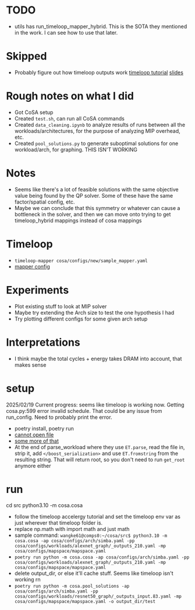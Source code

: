 # TODO
- utils has run_timeloop_mapper_hybrid. This is the SOTA they mentioned in the work. I can see how to use that later.

# Skipped
- Probably figure out how timeloop outputs work [timeloop tutorial](https://www.youtube.com/watch?v=dchmgjmt5Yk) [slides](https://accelergy.mit.edu/isca2020/2020_05_29_timeloop_accelergy_tutorial_part1.pdf)

# Rough notes on what I did
- Got CoSA setup
- Created `test.sh`, can run all CoSA commands
- Created `data_cleaning.ipynb` to analyze results of runs between all the workloads/architectures, for the purpose of analyzing MIP overhead, etc.
- Created `pool_solutions.py` to generate suboptimal solutions for one workload/arch, for graphing. THIS ISN'T WORKING

# Notes
- Seems like there's a lot of feasible solutions with the same objective value being found by the QP solver. Some of these have the same factor/spatial config, etc.
- Maybe we can conclude that this symmetry or whatever can cause a bottleneck in the solver, and then we can move onto trying to get timeloop_hybrid mappings instead of cosa mappings

# Timeloop
- `timeloop-mapper cosa/configs/new/sample_mapper.yaml`
- [mapper config](https://timeloop.csail.mit.edu/v4/input-formats/mapper)

# Experiments
- Plot existing stuff to look at MIP solver
- Maybe try extending the Arch size to test the one hypothesis I had
- Try plotting different configs for some given arch setup

# Interpretations
- I think maybe the total cycles + energy takes DRAM into account, that makes sense

# setup
2025/02/19 Current progress: seems like timeloop is working now. Getting cosa.py:599 error invalid schedule. That could be any issue from run_config. Need to probably print the error. 
- poetry install, poetry run
- [cannot open file](https://stackoverflow.com/questions/480764/linux-error-while-loading-shared-libraries-cannot-open-shared-object-file-no-s)
- [some more of that](https://forum.cardano.org/t/error-cardano-node-error-while-loading-shared-libraries-libsodium-so-23-cannot-open-shared-object-file-no-such-file-or-directory/39820/2)
- At the end of parse_workload where they use `ET.parse`, read the file in, strip it, add `</boost_serialization>` and use `ET.fromstring` from the resulting string. That will return root, so you don't need to run `get_root` anymore either

# run

cd src
python3.10 -m cosa.cosa

- follow the timeloop accelergy tutorial and set the timeloop env var as just wherever that timeloop folder is.
- replace np.math with import math and just math
- sample command: `wangke61@comps0:~/cosa/src$ python3.10 -m cosa.cosa -ap cosa/configs/arch/simba.yaml -pp cosa/configs/workloads/alexnet_graph/_outputs_210.yaml -mp cosa/configs/mapspace/mapspace.yaml`
- `poetry run python -m cosa.cosa -ap cosa/configs/arch/simba.yaml -pp cosa/configs/workloads/alexnet_graph/_outputs_210.yaml -mp cosa/configs/mapspace/mapspace.yaml`
- delete output_dir, or else it'll cache stuff. Seems like timeloop isn't working rn
- `poetry run python -m cosa.pool_solutions -ap cosa/configs/arch/simba.yaml -pp cosa/configs/workloads/resnet50_graph/_outputs_input.83.yaml -mp cosa/configs/mapspace/mapspace.yaml -o output_dir/test`